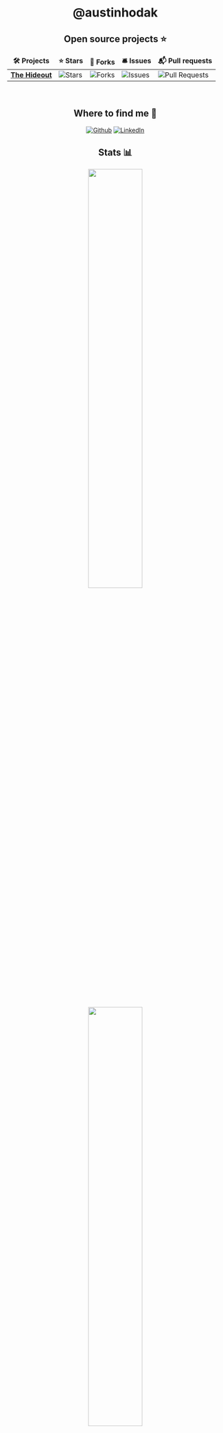 <h1 align="center">@austinhodak</h3>

<h2 align="center">Open source projects ⭐</h3>
<table align="center">
  <thead align="center">
    <tr border: none;>
      <td><b>🛠 Projects</b></td>
      <td><b>⭐ Stars</b></td>
      <td><b>🍴 Forks</b></td>
      <td><b>🛎 Issues</b></td>
      <td><b>📬 Pull requests</b></td>
    </tr>
  </thead>
  <tbody>
    <tr>
      <td><a href="https://github.com/austinhodak/thehideout"><b>The Hideout</b></a></td>
      <td><img alt="Stars" src="https://img.shields.io/github/stars/austinhodak/thehideout?style=flat-square&labelColor=343b41"/></td>
      <td><img alt="Forks" src="https://img.shields.io/github/forks/austinhodak/thehideout?style=flat-square&labelColor=343b41"/></td>
      <td><img alt="Issues" src="https://img.shields.io/github/issues/austinhodak/thehideout?style=flat-square&labelColor=343b41"/></td>
      <td><img alt="Pull Requests" src="https://img.shields.io/github/issues-pr/austinhodak/thehideout?style=flat-square&labelColor=343b41"/></td>
    </tr>
  </tbody>
</table>

<br>

<h2 align="center">Where to find me 📍</h3>
<p align="center">
  <a href="https://github.com/austinhodak" target="_blank"><img alt="Github" src="https://img.shields.io/badge/GitHub-%2312100E.svg?&style=for-the-badge&logo=Github&logoColor=white" /></a> 
  <a href="https://www.linkedin.com/in/austin-h-823b66b2/" target="_blank"><img alt="LinkedIn" src="https://img.shields.io/badge/linkedin-%230077B5.svg?&style=for-the-badge&logo=linkedin&logoColor=white" /></a>
</p>

<h2 align="center">Stats 📊</h3>
<p align="center">
  <img width="50%" src="https://github-readme-stats.vercel.app/api?username=austinhodak&count_private=true&show_icons=true&theme=tokyonight&hide=issues,prs"/>
  <br>
  <img width="50%" src="https://github-readme-streak-stats.herokuapp.com/?user=austinhodak&theme=tokyonight"/>
</p>

<!--
**austinhodak/austinhodak** is a ✨ _special_ ✨ repository because its `README.md` (this file) appears on your GitHub profile.

Here are some ideas to get you started:

- 🔭 I’m currently working on ...
- 🌱 I’m currently learning ...
- 👯 I’m looking to collaborate on ...
- 🤔 I’m looking for help with ...
- 💬 Ask me about ...
- 📫 How to reach me: ...
- 😄 Pronouns: ...
- ⚡ Fun fact: ...
-->
